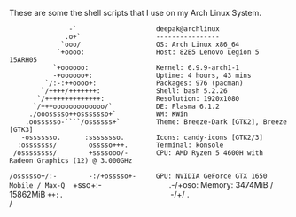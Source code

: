 These are some the shell scripts that I use on my Arch Linux System.

                   -`                    deepak@archlinux 
                  .o+`                   ---------------- 
                 `ooo/                   OS: Arch Linux x86_64 
                `+oooo:                  Host: 82B5 Lenovo Legion 5 15ARH05 
               `+oooooo:                 Kernel: 6.9.9-arch1-1 
               -+oooooo+:                Uptime: 4 hours, 43 mins 
             `/:-:++oooo+:               Packages: 976 (pacman) 
            `/++++/+++++++:              Shell: bash 5.2.26 
           `/++++++++++++++:             Resolution: 1920x1080 
          `/+++ooooooooooooo/`           DE: Plasma 6.1.2 
         ./ooosssso++osssssso+`          WM: KWin 
        .oossssso-````/ossssss+`         Theme: Breeze-Dark [GTK2], Breeze [GTK3] 
       -osssssso.      :ssssssso.        Icons: candy-icons [GTK2/3] 
      :osssssss/        osssso+++.       Terminal: konsole 
     /ossssssss/        +ssssooo/-       CPU: AMD Ryzen 5 4600H with Radeon Graphics (12) @ 3.000GHz 
   `/ossssso+/:-        -:/+osssso+-     GPU: NVIDIA GeForce GTX 1650 Mobile / Max-Q 
  `+sso+:-`                 `.-/+oso:    Memory: 3474MiB / 15862MiB 
 `++:.                           `-/+/
 .`                                 `/                           
                                                                 
